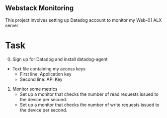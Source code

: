 ## Webstack Monitoring

This project involves setting up Datadog account to monitor my Web-01 ALX server

# Task

0. Sign up for Datadog and install datadog-agent
- Text file containing my access keys
	- First line: Application key
	- Second line: API Key
1. Monitor some metrics
	- Set up a monitor that checks the number of read requests issued to the device per second.
	- Set up a monitor that checks the number of write requests issued to the device per second.

